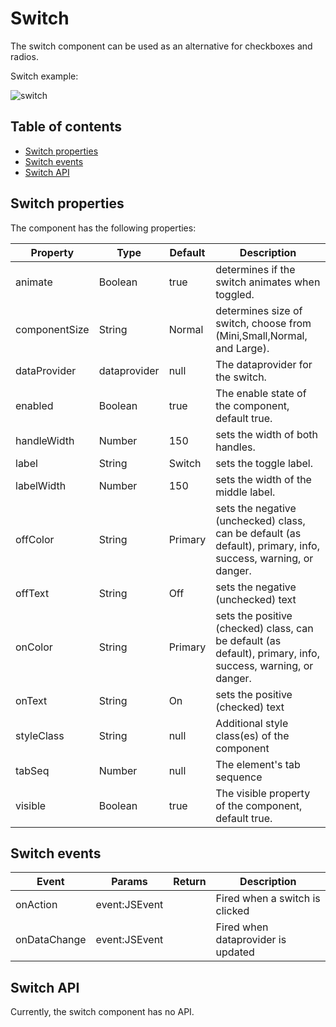 # Switch

The switch component can be used as an alternative for checkboxes and radios.

Switch example:

![switch](https://cloud.githubusercontent.com/assets/7150474/26816814/421ea9f0-4a59-11e7-9269-384d340c1ce5.PNG)

## Table of contents

* [Switch properties](Switch.md#switch-properties)
* [Switch events](Switch.md#switch-events)
* [Switch API](Switch.md#switch-api)

## Switch properties

The component has the following properties:

| Property      | Type         | Default | Description                                                                                                   |
| ------------- | ------------ | ------- | ------------------------------------------------------------------------------------------------------------- |
| animate       | Boolean      | true    | determines if the switch animates when toggled.                                                               |
| componentSize | String       | Normal  | determines size of switch, choose from (Mini,Small,Normal, and Large).                                        |
| dataProvider  | dataprovider | null    | The dataprovider for the switch.                                                                              |
| enabled       | Boolean      | true    | The enable state of the component, default true.                                                              |
| handleWidth   | Number       | 150     | sets the width of both handles.                                                                               |
| label         | String       | Switch  | sets the toggle label.                                                                                        |
| labelWidth    | Number       | 150     | sets the width of the middle label.                                                                           |
| offColor      | String       | Primary | sets the negative (unchecked) class, can be default (as default), primary, info, success, warning, or danger. |
| offText       | String       | Off     | sets the negative (unchecked) text                                                                            |
| onColor       | String       | Primary | sets the positive (checked) class, can be default (as default), primary, info, success, warning, or danger.   |
| onText        | String       | On      | sets the positive (checked) text                                                                              |
| styleClass    | String       | null    | Additional style class(es) of the component                                                                   |
| tabSeq        | Number       | null    | The element's tab sequence                                                                                    |
| visible       | Boolean      | true    | The visible property of the component, default true.                                                          |

## Switch events

| Event        | Params        | Return | Description                        |
| ------------ | ------------- | ------ | ---------------------------------- |
| onAction     | event:JSEvent |        | Fired when a switch is clicked     |
| onDataChange | event:JSEvent |        | Fired when dataprovider is updated |

## Switch API

Currently, the switch component has no API.
